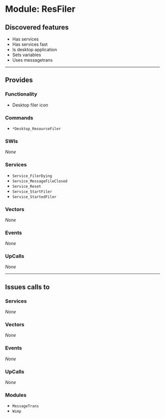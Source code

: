 # Module: ResFiler

## Discovered features


* Has services
* Has services fast
* Is desktop application
* Sets variables
* Uses messagetrans

---

## Provides

### Functionality


* Desktop filer icon

### Commands


* `*Desktop_ResourceFiler`


### SWIs


*None*


### Services


* `Service_FilerDying`
* `Service_MessageFileClosed`
* `Service_Reset`
* `Service_StartFiler`
* `Service_StartedFiler`


### Vectors


*None*


### Events


*None*


### UpCalls


*None*


---

## Issues calls to

### Services


*None*


### Vectors


*None*


### Events


*None*


### UpCalls


*None*


### Modules


* `MessageTrans`
* `Wimp`


